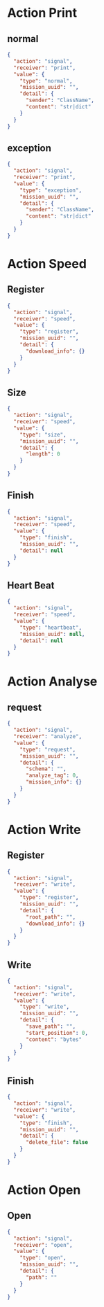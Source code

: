 # Action Print
## normal
```json
{
  "action": "signal",
  "receiver": "print",
  "value": {
    "type": "normal",
    "mission_uuid": "",
    "detail": {
      "sender": "ClassName",
      "content": "str|dict"
    }
  }
}
```

## exception
```json
{
  "action": "signal",
  "receiver": "print",
  "value": {
    "type": "exception",
    "mission_uuid": "",
    "detail": {
      "sender": "ClassName",
      "content": "str|dict"
    }
  }
}
```

# Action Speed
## Register
```json
{
  "action": "signal",
  "receiver": "speed",
  "value": {
    "type": "register",
    "mission_uuid": "",
    "detail": {
      "download_info": {}
    }
  }
}
```

## Size
```json
{
  "action": "signal",
  "receiver": "speed",
  "value": {
    "type": "size",
    "mission_uuid": "",
    "detail": {
      "length": 0
    }
  }
}
```

## Finish
```json
{
  "action": "signal",
  "receiver": "speed",
  "value": {
    "type": "finish",
    "mission_uuid": "",
    "detail": null
  }
}
```

## Heart Beat
```json
{
  "action": "signal",
  "receiver": "speed",
  "value": {
    "type": "heartbeat",
    "mission_uuid": null,
    "detail": null
  }
}
```

# Action Analyse
## request
```json
{
  "action": "signal",
  "receiver": "analyze",
  "value": {
    "type": "request",
    "mission_uuid": "",
    "detail": {
      "schema": "",
      "analyze_tag": 0,
      "mission_info": {}
    }
  }
}
```

# Action Write
## Register
```json
{
  "action": "signal",
  "receiver": "write",
  "value": {
    "type": "register",
    "mission_uuid": "",
    "detail": {
      "root_path": "",
      "download_info": {}
    }
  }
}
```

## Write
```json
{
  "action": "signal",
  "receiver": "write",
  "value": {
    "type": "write",
    "mission_uuid": "",
    "detail": {
      "save_path": "",
      "start_position": 0,
      "content": "bytes"
    }
  }
}
```

## Finish
```json
{
  "action": "signal",
  "receiver": "write",
  "value": {
    "type": "finish",
    "mission_uuid": "",
    "detail": {
      "delete_file": false
    }
  }
}
```

# Action Open
## Open
```json
{
  "action": "signal",
  "receiver": "open",
  "value": {
    "type": "open",
    "mission_uuid": "",
    "detail": {
      "path": ""
    }
  }
}
```
